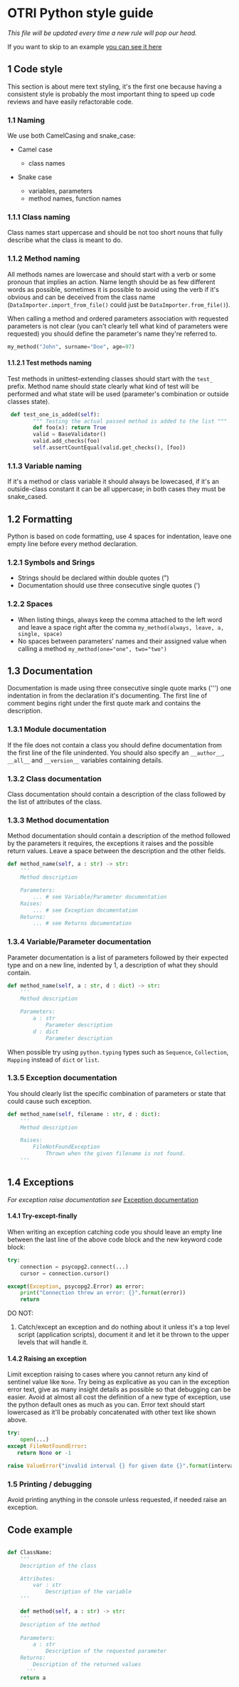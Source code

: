 # OTRI Python style guide

_This file will be updated every time a new rule will pop our head._

If you want to skip to an example [you can see it here](##Code-example)

## 1 Code style
This section is about mere text styling, it's the first one because having a consistent style is probably the most important thing to speed up code reviews and have easily refactorable code.

### 1.1 Naming
We use both CamelCasing and snake_case:

- Camel case
  - class names

- Snake case
  - variables, parameters
  - method names, function names

### 1.1.1 Class naming
Class names start uppercase and should be not too short nouns that fully describe what the class is meant to do.

### 1.1.2 Method naming
All methods names are lowercase and should start with a verb or some pronoun that implies an action. Name length should be as few different words as possible, sometimes it is possible to avoid using the verb if it's obvious and can be deceived from the class name (`DataImporter.import_from_file()` could just be `DataImporter.from_file()`).

When calling a method and ordered parameters association with requested parameters is not clear (you can't clearly tell what kind of parameters were requested) you should define the parameter's name they're referred to.

```Python
my_method("John", surname="Doe", age=97)
```

#### 1.1.2.1 Test methods naming
Test methods in unittest-extending classes should start with the `test_` prefix.
Method name should state clearly what kind of test will be performed and what state will be used (parameter's combination or outside classes state).

```Python
 def test_one_is_added(self):
        """ Testing the actual passed method is added to the list """
        def foo(x): return True
        valid = BaseValidator()
        valid.add_checks(foo)
        self.assertCountEqual(valid.get_checks(), [foo])
```

### 1.1.3 Variable naming
If it's a method or class variable it should always be lowecased, if it's an outside-class constant it can be all uppercase; in both cases they must be snake_cased.

## 1.2 Formatting
Python is based on code formatting, use 4 spaces for indentation, leave one empty line before every method declaration.

### 1.2.1 Symbols and Srings
- Strings should be declared within double quotes (")
- Documentation should use three consecutive single quotes (')

### 1.2.2 Spaces
- When listing things, always keep the comma attached to the left word and leave a space right after the comma `my_method(always, leave, a, single, space)`
- No spaces between parameters' names and their assigned value when calling a method `my_method(one="one", two="two")`

## 1.3 Documentation
Documentation is made using three consecutive single quote marks (''') one indentation in from the declaration it's documenting.
The first line of comment begins right under the first quote mark and contains the description.

### 1.3.1 Module documentation
If the file does not contain a class you should define documentation from the first line of the file unindented. You should also specify an `__author__`, `__all__` and `__version__` variables containing details.

### 1.3.2 Class documentation
Class documentation should contain a description of the class followed by the list of attributes of the class.

### 1.3.3 Method documentation
Method documentation should contain a description of the method followed by the parameters it requires, the exceptions it raises and the possible return values.
Leave a space between the description and the other fields.

```Python
def method_name(self, a : str) -> str:
    '''
    Method description

    Parameters:
        ... # see Variable/Parameter documentation
    Raises: 
        ... # see Exception documentation
    Returns:
        ... # see Returns documentation
```

### 1.3.4 Variable/Parameter documentation
Parameter documentation is a list of parameters followed by their expected type and on a new line, indented by 1, a description of what they should contain.

```Python
def method_name(self, a : str, d : dict) -> str:
    '''
    Method description

    Parameters:
        a : str
            Parameter description
        d : dict
            Parameter description
```

When possible try using `python.typing` types such as `Sequence`, `Collection`, `Mapping` instead of `dict` or `list`.

### 1.3.5 Exception documentation
You should clearly list the specific combination of parameters or state that could cause such exception.

```Python
def method_name(self, filename : str, d : dict):
    '''
    Method description

    Raises:
        FileNotFoundException
            Thrown when the given filename is not found.
    '''
```

## 1.4 Exceptions
_For exception raise documentation see_ [Exception documentation](###1.3.5-Exception-documentation)


#### 1.4.1 Try-except-finally
When writing an exception catching code you should leave an empty line between the last line of the above code block and the new keyword code block:

```Python
try:
    connection = psycopg2.connect(...)
    cursor = connection.cursor()

except(Exception, psycopg2.Error) as error:
    print("Connection threw an error: {}".format(error))
    return
```

DO NOT:
1. Catch/except an exception and do nothing about it unless it's a top level script (application scripts), document it and let it be thrown to the upper levels that will handle it.

#### 1.4.2 Raising an exception
Limit exception raising to cases where you cannot return any kind of sentinel value like `None`. Try being as explicative as you can in the exception error text, give as many insight details as possible so that debugging can be easier. Avoid at almost all cost the definition of a new type of exception, use the python default ones as much as you can.
Error text should start lowercased as it'll be probably concatenated with other text like shown above.

```Python
try:
    open(...)
except FileNotFoundError:
   return None or -1
```

```Python
raise ValueError("invalid interval {} for given date {}".format(interval, date))
```

### 1.5 Printing / debugging
Avoid printing anything in the console unless requested, if needed raise an exception.

## Code example

```Python

def ClassName: 
    '''
    Description of the class

    Attributes:
        var : str
            Description of the variable
    '''

    def method(self, a : str) -> str:
    '''
    Description of the method
  
    Parameters:
        a : str
            Description of the requested parameter
    Returns:
        Description of the returned values
      '''
    return a
```

